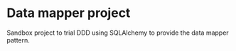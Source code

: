 # Data mapper project

Sandbox project to trial DDD using SQLAlchemy to provide the data mapper
pattern.
